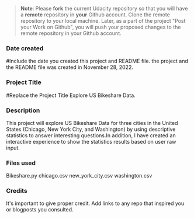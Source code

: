 >**Note**: Please **fork** the current Udacity repository so that you will have a **remote** repository in **your** Github account. Clone the remote repository to your local machine. Later, as a part of the project "Post your Work on Github", you will push your proposed changes to the remote repository in your Github account.

### Date created
#Include the date you created this project and README file.
the project and the README file was created in November 28, 2022.


### Project Title
#Replace the Project Title
Explore US Bikeshare Data.

### Description
This project will explore US Bikeshare Data for three cities in the United States (Chicago, New York City, and Washington) by using descriptive statistics to answer interesting questions.In addition, I have created an interactive experience to show the statistics results based on user raw input.

### Files used
Bikeshare.py 
chicago.csv
new_york_city.csv
washington.csv

### Credits
It's important to give proper credit. Add links to any repo that inspired you or blogposts you consulted.
